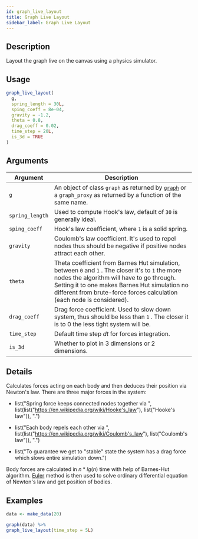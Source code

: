 ```yaml
---
id: graph_live_layout
title: Graph Live Layout
sidebar_label: Graph Live Layout
---
```


## Description

Layout the graph live on the canvas using a physics simulator.


## Usage

```r
graph_live_layout(
  g,
  spring_length = 30L,
  sping_coeff = 8e-04,
  gravity = -1.2,
  theta = 0.8,
  drag_coeff = 0.02,
  time_step = 20L,
  is_3d = TRUE
)
```


## Arguments

Argument      |Description
------------- |----------------
`g`     |     An object of class `graph` as returned by [`graph`](#graph) or a `graph_proxy`  as returned by a function of the same name.
`spring_length`     |     Used to compute Hook's law, default of `30` is generally ideal.
`sping_coeff`     |     Hook's law coefficient, where `1` is a solid spring.
`gravity`     |     Coulomb's law coefficient. It's used to repel nodes thus should be negative if positive nodes attract each other.
`theta`     |     Theta coefficient from Barnes Hut simulation, between `0` and `1` . The closer it's to `1` the more nodes the algorithm will have to go through. Setting it to one makes Barnes Hut simulation no different from brute-force forces calculation (each node is considered).
`drag_coeff`     |     Drag force coefficient. Used to slow down system, thus should be less than `1` . The closer it is to 0 the less tight system will be.
`time_step`     |     Default time step $dt$ for forces integration.
`is_3d`     |     Whether to plot in 3 dimensions or 2 dimensions.


## Details

Calculates forces acting on each body and then deduces
 their position via Newton's law. There are three major forces in the system:
 
   

*  list("Spring force keeps connected nodes together via ", list(list("https://en.wikipedia.org/wiki/Hooke's_law"), list("Hooke's law")), ".")   

*  list("Each body repels each other via ", list(list("https://en.wikipedia.org/wiki/Coulomb's_law"), list("Coulomb's law")), ".")   

*  list("To guarantee we get to \"stable\" state the system has a drag force which slows entire simulation down.")  
 
 Body forces are calculated in $n*lg(n)$ time with help of Barnes-Hut algorithm.
 [Euler](https://en.wikipedia.org/wiki/Euler_method) method is then used to
 solve ordinary differential equation of Newton's law and get position of bodies.


## Examples

```r
data <- make_data(20)

graph(data) %>%
graph_live_layout(time_step = 5L)
```


